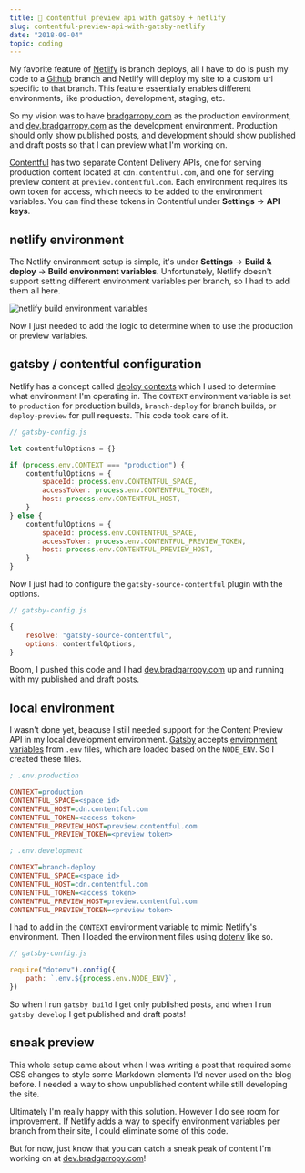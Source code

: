 ```yaml
---
title: 👀 contentful preview api with gatsby + netlify
slug: contentful-preview-api-with-gatsby-netlify
date: "2018-09-04"
topic: coding
---
```


My favorite feature of [Netlify][netlify] is branch deploys, all I have to do is push my code to a [Github][github] branch and Netlify will deploy my site to a custom url specific to that branch. This feature essentially enables different environments, like production, development, staging, etc.

So my vision was to have [bradgarropy.com][bradgarropy] as the production environment, and [dev.bradgarropy.com][bradgarropy-dev] as the development environment. Production should only show published posts, and development should show published and draft posts so that I can preview what I'm working on.

[Contentful][contentful] has two separate Content Delivery APIs, one for serving production content located at `cdn.contentful.com`, and one for serving preview content at `preview.contentful.com`. Each environment requires its own token for access, which needs to be added to the environment variables. You can find these tokens in Contentful under **Settings** -> **API keys**.

## netlify environment

The Netlify environment setup is simple, it's under **Settings** -> **Build & deploy** -> **Build environment variables**. Unfortunately, Netlify doesn't support setting different environment variables per branch, so I had to add them all here.

![netlify build environment variables][netlify-env-vars]

Now I just needed to add the logic to determine when to use the production or preview variables.

## gatsby / contentful configuration

Netlify has a concept called [deploy contexts][deploy-contexts] which I used to determine what environment I'm operating in. The `CONTEXT` environment variable is set to `production` for production builds, `branch-deploy` for branch builds, or `deploy-preview` for pull requests. This code took care of it.

```javascript
// gatsby-config.js

let contentfulOptions = {}

if (process.env.CONTEXT === "production") {
    contentfulOptions = {
        spaceId: process.env.CONTENTFUL_SPACE,
        accessToken: process.env.CONTENTFUL_TOKEN,
        host: process.env.CONTENTFUL_HOST,
    }
} else {
    contentfulOptions = {
        spaceId: process.env.CONTENTFUL_SPACE,
        accessToken: process.env.CONTENTFUL_PREVIEW_TOKEN,
        host: process.env.CONTENTFUL_PREVIEW_HOST,
    }
}
```

Now I just had to configure the `gatsby-source-contentful` plugin with the options.

```javascript
// gatsby-config.js

{
    resolve: "gatsby-source-contentful",
    options: contentfulOptions,
}
```

Boom, I pushed this code and I had [dev.bradgarropy.com][bradgarropy-dev] up and running with my published and draft posts.

## local environment

I wasn't done yet, beacuse I still needed support for the Content Preview API in my local development environment. [Gatsby][gatsby] accepts [environment variables][gatsby-env-vars] from `.env` files, which are loaded based on the `NODE_ENV`. So I created these files.

```ini {3}
; .env.production

CONTEXT=production
CONTENTFUL_SPACE=<space id>
CONTENTFUL_HOST=cdn.contentful.com
CONTENTFUL_TOKEN=<access token>
CONTENTFUL_PREVIEW_HOST=preview.contentful.com
CONTENTFUL_PREVIEW_TOKEN=<preview token>
```

```ini {3}
; .env.development

CONTEXT=branch-deploy
CONTENTFUL_SPACE=<space id>
CONTENTFUL_HOST=cdn.contentful.com
CONTENTFUL_TOKEN=<access token>
CONTENTFUL_PREVIEW_HOST=preview.contentful.com
CONTENTFUL_PREVIEW_TOKEN=<preview token>
```

I had to add in the `CONTEXT` environment variable to mimic Netlify's environment. Then I loaded the environment files using [dotenv][dotenv] like so.

```javascript
// gatsby-config.js

require("dotenv").config({
    path: `.env.${process.env.NODE_ENV}`,
})
```

So when I run `gatsby build` I get only published posts, and when I run `gatsby develop` I get published and draft posts!

## sneak preview

This whole setup came about when I was writing a post that required some CSS changes to style some Markdown elements I'd never used on the blog before. I needed a way to show unpublished content while still developing the site.

Ultimately I'm really happy with this solution. However I do see room for improvement. If Netlify adds a way to specify environment variables per branch from their site, I could eliminate some of this code.

But for now, just know that you can catch a sneak peak of content I'm working on at [dev.bradgarropy.com][bradgarropy-dev]!

[netlify]: https://app.netlify.com/
[github]: https://github.com/
[bradgarropy]: https://bradgarropy.com/
[bradgarropy-dev]: https://dev.bradgarropy.com/
[contentful]: https://app.contentful.com/
[netlify-env-vars]: /posts/netlify-environment.png
[deploy-contexts]: https://www.netlify.com/docs/continuous-deployment/#deploy-contexts
[gatsby]: https://www.gatsbyjs.org/
[gatsby-env-vars]: https://www.gatsbyjs.org/docs/environment-variables/
[dotenv]: https://github.com/motdotla/dotenv#dotenv
